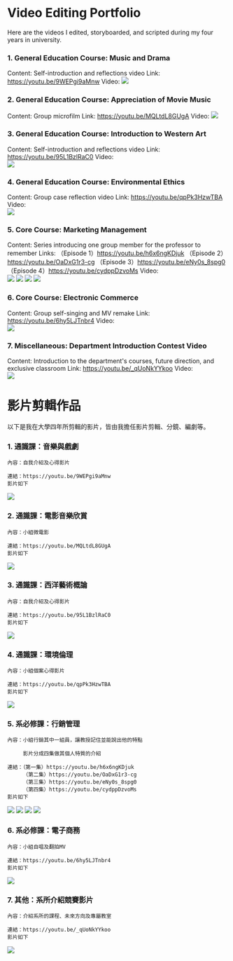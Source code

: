 # Video Editing Portfolio

Here are the videos I edited, storyboarded, and scripted during my four years in university.

### 1. General Education Course: Music and Drama
Content: Self-introduction and reflections video
Link: https://youtu.be/9WEPgi9aMnw
Video:
[![](https://res.cloudinary.com/marcomontalbano/image/upload/v1681732492/video_to_markdown/images/youtube--9WEPgi9aMnw-c05b58ac6eb4c4700831b2b3070cd403.jpg)](https://youtu.be/9WEPgi9aMnw "")
    
    
### 2. General Education Course: Appreciation of Movie Music
Content: Group microfilm
Link: https://youtu.be/MQLtdL8GUgA
Video:
[![](https://res.cloudinary.com/marcomontalbano/image/upload/v1681732463/video_to_markdown/images/youtube--MQLtdL8GUgA-c05b58ac6eb4c4700831b2b3070cd403.jpg)](https://youtu.be/MQLtdL8GUgA "")


### 3. General Education Course: Introduction to Western Art
Content: Self-introduction and reflections video
Link: https://youtu.be/95L1BzlRaC0
Video:  
[![](https://res.cloudinary.com/marcomontalbano/image/upload/v1681732541/video_to_markdown/images/youtube--95L1BzlRaC0-c05b58ac6eb4c4700831b2b3070cd403.jpg)](https://youtu.be/95L1BzlRaC0 "")    


### 4. General Education Course: Environmental Ethics
Content: Group case reflection video
Link: https://youtu.be/qpPk3HzwTBA
Video:  
[![](https://res.cloudinary.com/marcomontalbano/image/upload/v1681732560/video_to_markdown/images/youtube--qpPk3HzwTBA-c05b58ac6eb4c4700831b2b3070cd403.jpg)](https://youtu.be/qpPk3HzwTBA "")    


### 5. Core Course: Marketing Management
Content: Series introducing one group member for the professor to remember
Links: 
    （Episode 1）https://youtu.be/h6x6ngKDjuk
    （Episode 2）https://youtu.be/OaDxG1r3-cg
    （Episode 3）https://youtu.be/eNy0s_8spg0
    （Episode 4）https://youtu.be/cydppDzvoMs
Video:    
[![](https://res.cloudinary.com/marcomontalbano/image/upload/v1681733341/video_to_markdown/images/youtube--h6x6ngKDjuk-c05b58ac6eb4c4700831b2b3070cd403.jpg)](https://youtu.be/h6x6ngKDjuk "")
[![](https://res.cloudinary.com/marcomontalbano/image/upload/v1681733497/video_to_markdown/images/youtube--OaDxG1r3-cg-c05b58ac6eb4c4700831b2b3070cd403.jpg)](https://youtu.be/OaDxG1r3-cg "")
[![](https://res.cloudinary.com/marcomontalbano/image/upload/v1681733605/video_to_markdown/images/youtube--eNy0s_8spg0-c05b58ac6eb4c4700831b2b3070cd403.jpg)](https://youtu.be/eNy0s_8spg0 "")
[![](https://res.cloudinary.com/marcomontalbano/image/upload/v1681733626/video_to_markdown/images/youtube--cydppDzvoMs-c05b58ac6eb4c4700831b2b3070cd403.jpg)](https://youtu.be/cydppDzvoMs "")


### 6.  Core Course: Electronic Commerce
Content: Group self-singing and MV remake
Link: https://youtu.be/6hy5LJTnbr4
Video:     
[![](https://res.cloudinary.com/marcomontalbano/image/upload/v1681732575/video_to_markdown/images/youtube--6hy5LJTnbr4-c05b58ac6eb4c4700831b2b3070cd403.jpg)](https://youtu.be/6hy5LJTnbr4 "") 


### 7. Miscellaneous: Department Introduction Contest Video
Content: Introduction to the department's courses, future direction, and exclusive classroom
Link: https://youtu.be/_qUoNkYYkoo
Video:    
[![](https://res.cloudinary.com/marcomontalbano/image/upload/v1681732590/video_to_markdown/images/youtube--_qUoNkYYkoo-c05b58ac6eb4c4700831b2b3070cd403.jpg)](https://youtu.be/_qUoNkYYkoo "")




# 影片剪輯作品

以下是我在大學四年所剪輯的影片，皆由我擔任影片剪輯、分鏡、編劇等。

### 1. 通識課：音樂與戲劇

    內容：自我介紹及心得影片 
    
    連結：https://youtu.be/9WEPgi9aMnw
    影片如下
[![](https://res.cloudinary.com/marcomontalbano/image/upload/v1681732492/video_to_markdown/images/youtube--9WEPgi9aMnw-c05b58ac6eb4c4700831b2b3070cd403.jpg)](https://youtu.be/9WEPgi9aMnw "")
    
    
### 2. 通識課：電影音樂欣賞

    內容：小組微電影 
    
    連結：https://youtu.be/MQLtdL8GUgA
    影片如下
[![](https://res.cloudinary.com/marcomontalbano/image/upload/v1681732463/video_to_markdown/images/youtube--MQLtdL8GUgA-c05b58ac6eb4c4700831b2b3070cd403.jpg)](https://youtu.be/MQLtdL8GUgA "")


### 3. 通識課：西洋藝術概論

    內容：自我介紹及心得影片 
    
    連結：https://youtu.be/95L1BzlRaC0
    影片如下    
[![](https://res.cloudinary.com/marcomontalbano/image/upload/v1681732541/video_to_markdown/images/youtube--95L1BzlRaC0-c05b58ac6eb4c4700831b2b3070cd403.jpg)](https://youtu.be/95L1BzlRaC0 "")    


### 4. 通識課：環境倫理

    內容：小組個案心得影片 
    
    連結：https://youtu.be/qpPk3HzwTBA
    影片如下    
[![](https://res.cloudinary.com/marcomontalbano/image/upload/v1681732560/video_to_markdown/images/youtube--qpPk3HzwTBA-c05b58ac6eb4c4700831b2b3070cd403.jpg)](https://youtu.be/qpPk3HzwTBA "")    


### 5. 系必修課：行銷管理

    內容：小組行銷其中一組員，讓教授記住並能說出他的特點
    
         影片分成四集做其個人特質的介紹
    
    連結：（第一集）https://youtu.be/h6x6ngKDjuk
         （第二集）https://youtu.be/OaDxG1r3-cg
         （第三集）https://youtu.be/eNy0s_8spg0
         （第四集）https://youtu.be/cydppDzvoMs
    影片如下    
[![](https://res.cloudinary.com/marcomontalbano/image/upload/v1681733341/video_to_markdown/images/youtube--h6x6ngKDjuk-c05b58ac6eb4c4700831b2b3070cd403.jpg)](https://youtu.be/h6x6ngKDjuk "")
[![](https://res.cloudinary.com/marcomontalbano/image/upload/v1681733497/video_to_markdown/images/youtube--OaDxG1r3-cg-c05b58ac6eb4c4700831b2b3070cd403.jpg)](https://youtu.be/OaDxG1r3-cg "")
[![](https://res.cloudinary.com/marcomontalbano/image/upload/v1681733605/video_to_markdown/images/youtube--eNy0s_8spg0-c05b58ac6eb4c4700831b2b3070cd403.jpg)](https://youtu.be/eNy0s_8spg0 "")
[![](https://res.cloudinary.com/marcomontalbano/image/upload/v1681733626/video_to_markdown/images/youtube--cydppDzvoMs-c05b58ac6eb4c4700831b2b3070cd403.jpg)](https://youtu.be/cydppDzvoMs "")


### 6. 系必修課：電子商務

    內容：小組自唱及翻拍MV 
    
    連結：https://youtu.be/6hy5LJTnbr4
    影片如下    
[![](https://res.cloudinary.com/marcomontalbano/image/upload/v1681732575/video_to_markdown/images/youtube--6hy5LJTnbr4-c05b58ac6eb4c4700831b2b3070cd403.jpg)](https://youtu.be/6hy5LJTnbr4 "") 


### 7. 其他：系所介紹競賽影片

    內容：介紹系所的課程、未來方向及專屬教室 
    
    連結：https://youtu.be/_qUoNkYYkoo
    影片如下    
[![](https://res.cloudinary.com/marcomontalbano/image/upload/v1681732590/video_to_markdown/images/youtube--_qUoNkYYkoo-c05b58ac6eb4c4700831b2b3070cd403.jpg)](https://youtu.be/_qUoNkYYkoo "")
